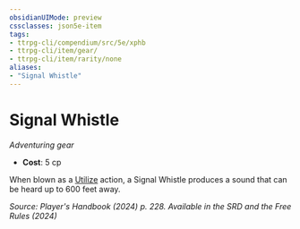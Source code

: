 ```yaml
---
obsidianUIMode: preview
cssclasses: json5e-item
tags:
- ttrpg-cli/compendium/src/5e/xphb
- ttrpg-cli/item/gear/
- ttrpg-cli/item/rarity/none
aliases: 
- "Signal Whistle"
---
```

# Signal Whistle
*Adventuring gear*  


- **Cost**: 5 cp

When blown as a [Utilize](/3-Mechanics/CLI/actions.md#Utilize) action, a Signal Whistle produces a sound that can be heard up to 600 feet away.

*Source: Player's Handbook (2024) p. 228. Available in the <span title='Systems Reference Document (5.2)'>SRD</span> and the Free Rules (2024)*